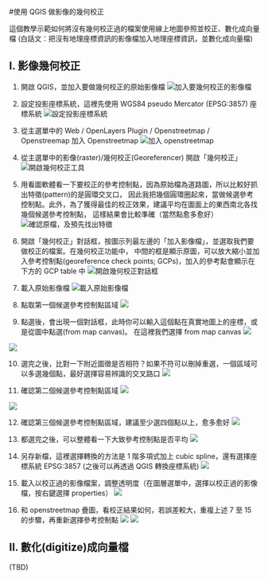 #使用 QGIS 做影像的幾何校正

這個教學示範如何將沒有幾何校正過的檔案使用線上地圖參照並校正、數化成向量檔
(白話文：把沒有地理座標資訊的影像檔加入地理座標資訊，並數化成向量檔)

## I. 影像幾何校正
    
1. 開啟 QGIS，並加入要做幾何校正的原始影像檔
![加入要幾何校正的影像檔](https://github.com/mutolisp/kh_pplines/blob/master/tutorial/img/01_add_orig_raster.png)

2. 設定投影座標系統，這裡先使用 WGS84 pseudo Mercator (EPSG:3857) 座標系統
![設定投影座標系統](https://github.com/mutolisp/kh_pplines/blob/master/tutorial/img/02_setup_proj.png)

3. 從主選單中的 Web / OpenLayers Plugin / Openstreetmap / Openstreemap 加入 Openstreetmap
![加入 openstreetmap](https://github.com/mutolisp/kh_pplines/blob/master/tutorial/img/03_add_openstreetmap.png)

4. 從主選單中的影像(raster)/幾何校正(Georeferencer) 開啟「幾何校正」
![開啟幾何校正工具](https://github.com/mutolisp/kh_pplines/blob/master/tutorial/img/04_georeference.png)

5. 用看圖軟體看一下要校正的參考控制點，因為原始檔為道路圖，所以比較好抓出特徵(pattern)的是圓環交叉口，
因此我把幾個圓環圈起來，當做候選參考控制點。此外，為了獲得最佳的校正效果，建議平均在圖面上的東西南北各找幾個候選參考控制點，
這樣結果會比較準確（當然點愈多愈好）
![確認原檔，及預先找出特徵](https://github.com/mutolisp/kh_pplines/blob/master/tutorial/img/05_grep_candidates.png)

6. 開啟「幾何校正」對話框，按圖示列最左邊的「加入影像檔」，並選取我們要做校正的檔案。在幾何校正功能中，
中間的框是顯示原圖，可以放大縮小並加入參考控制點(georeference check points; GCPs)，加入的參考點會顯示在
下方的 GCP table 中
![開啟幾何校正對話框](https://github.com/mutolisp/kh_pplines/blob/master/tutorial/img/06_open_georeferencer.png)

7. 載入原始影像檔
![載入原始影像檔](https://github.com/mutolisp/kh_pplines/blob/master/tutorial/img/07_load_orig_raster.png)

8. 點取第一個候選參考控制點區域
![](https://github.com/mutolisp/kh_pplines/blob/master/tutorial/img/08_check_ctrl_pts.png)

9. 點選後，會出現一個對話框，此時你可以輸入這個點在真實地圖上的座標，或是從圖中點選(from map canvas)。
在這裡我們選擇 from map canvas
![](https://github.com/mutolisp/kh_pplines/blob/master/tutorial/img/09_pick_ref_pts.png)

![](https://github.com/mutolisp/kh_pplines/blob/master/tutorial/img/10_pick_ref_pts_1.png)

10. 選完之後，比對一下附近圖徵是否相符？如果不符可以刪掉重選，一個區域可以多選幾個點，最好選擇容易辨識的交叉路口
![](https://github.com/mutolisp/kh_pplines/blob/master/tutorial/img/11_find_another_ref_pts.png)

11. 確認第二個候選參考控制點區域
![](https://github.com/mutolisp/kh_pplines/blob/master/tutorial/img/12_check_pattern_1.png)

![](https://github.com/mutolisp/kh_pplines/blob/master/tutorial/img/13_check_pattern_2.png)

12. 確認第三個候選參考控制點區域，建議至少選四個點以上，愈多愈好
![](https://github.com/mutolisp/kh_pplines/blob/master/tutorial/img/14_check_pattern_3.png)

13. 都選完之後，可以整體看一下大致參考控制點是否平均
![](https://github.com/mutolisp/kh_pplines/blob/master/tutorial/img/15_overall_look.png)

14. 另存新檔，這裡選擇轉換的方法是 1 階多項式加上 cubic spline，還有選擇座標系統 EPSG:3857 (之後可以再透過 QGIS 轉換座標系統)
![](https://github.com/mutolisp/kh_pplines/blob/master/tutorial/img/16_save_as.png)

15. 載入以校正過的影像檔案，調整透明度（在圖層選單中，選擇以校正過的影像檔，按右鍵選擇 properties）
![](https://github.com/mutolisp/kh_pplines/blob/master/tutorial/img/17_opacity.png)

16. 和 openstreetmap 疊圖，看校正結果如何，若誤差較大，重複上述 7 至 15 的步驟，再重新選擇參考控制點
![](https://github.com/mutolisp/kh_pplines/blob/master/tutorial/img/18_check_georeferenced.png)
![](https://github.com/mutolisp/kh_pplines/blob/master/tutorial/img/19_check_georeferenced_2.png)

## II. 數化(digitize)成向量檔
(TBD)
